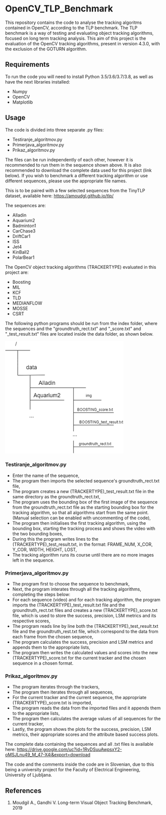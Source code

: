 # OpenCV_TLP_Benchmark
This repository contains the code to analyse the tracking algoritms contained in OpenCV, according to the TLP benchmark. The TLP benchmark is a way of testing and evaluating object tracking algorithms, focused on long term tracking analysis. This aim of this project is the evaluation of the OpenCV tracking algorithms, present in version 4.3.0, with the exclusion of the GOTURN algorithm. 

## Requirements

To run the code you will need to install Python 3.5/3.6/3.7/3.8, as well as have the next libraries installed:
- Numpy
- OpenCV
- Matplotlib

## Usage

The code is divided into three separate .py files: 
  - Testiranje_algoritmov.py
  - Primerjava_algoritmov.py
  - Prikaz_algoritmov.py

The files can be run independently of each other, however it is recommended to run them in the sequence shown above. It is also recommended to download the complete data used for this project (link below). If you wish to benchmark a different tracking algorithm or use different sequences, please use the appropriate file names. 

This is to be paired with a few selected sequences from the TinyTLP dataset, available here: https://amoudgl.github.io/tlp/

The sequences are:
  - Alladin
  - Aquarium2
  - Badminton1
  - CarChase3
  - DriftCar1
  - ISS
  - Jet4
  - KinBall2
  - PolarBear1
 
The OpenCV object tracking algorithms (TRACKERTYPE) evaluated in this project are:
  - Boosting
  - MIL
  - KCF
  - TLD
  - MEDIANFLOW
  - MOSSE
  - CSRT
  
 
The following python programs should be run from the index folder, where the sequences and the "groundtruth_rect.txt" and "_score.txt" and "_test_result.txt" files are located inside the data folder, as shown below.
 
 ![](images/File_Directory_Diagram.png)
 
### Testiranje_algoritmov.py

  - Enter the name of the sequence,
  - The program then imports the selected sequence's groundtruth_rect.txt file,
  - The program creates a new (TRACKERTYPE)_test_result.txt file in the same directory as the groundtruth_rect.txt,
  - The program uses the bounding box of the first image of the sequence from the groundtruth_rect.txt file as the starting bounding box     for the tracking algorithm, so that all algorithms start from the same point. (Manual selection can be enabled with                     uncommenting of the code),
  - The program then initialises the first tracking algorithm, using the bounding box, starting the tracking process and shows the video     with the two bounding boxes,
  - During this the program writes lines to the (TRACKERTYPE)_test_result.txt, in the format: FRAME_NUM, X_COR, Y_COR, WIDTH, HEIGHT,       LOST,
  - The tracking algorithm runs its course until there are no more images left in the sequence.
  
 ### Primerjava_algoritmov.py
 
  - The program first to choose the sequence to benchmark,
  - Next, the program interates through all the tracking algorithms, completing the steps below:
  - For each sequence (video) and for each tracking algorithm, the program imports the (TRACKERTYPE)_test_result.txt file and the           groundtruth_rect.txt files and creates a new (TRACKERTYPE)_score.txt file, which is used to store the success, precision, LSM           metrics and its respective scores,
  - The program reads line by line both the (TRACKERTYPE)_test_result.txt file and the groundtruth_rest.txt file, which correspond to       the data from each frame from the chosen sequence,
  - The program calculates the success, precision and LSM metrics and appends them to the appropriate lists,
  - The program then writes the calculated values and scores into the new (TRACKERTYPE)_score.txt for the current tracker and the chosen     sequence in a chosen format.
  
  ### Prikaz_algoritmov.py

  - The program iterates through the trackers,
  - The program then iterates through all sequences,
  - For the current tracker and the current sequence, the appropriate (TRACKERTYPE)_score.txt is imported,
  - The program reads the data from the imported files and it appends them to the appropriate lists,
  - The program then calculates the average values of all sequences for the current tracker,
  - Lastly, the program shows the plots for the success, precision, LSM metrics, their appropriate scores and the attribute based           success plots.

The complete data containing the sequences and all .txt files is available here: https://drive.google.com/uc?id=1RvDSuuAwpsxY2-oMSJLnu49_M_47-X4i&export=download

The code and the comments inside the code are in Slovenian, due to this being a university project for the Faculty of Electrical Engineering, University of Ljubljana.

## References

1. Moudgil A., Gandhi V. Long-term Visual Object Tracking Benchmark, 2019
